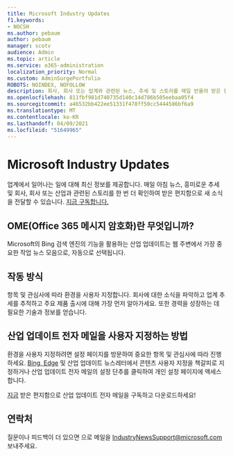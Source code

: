 ```yaml
---
title: Microsoft Industry Updates
f1.keywords:
- NOCSH
ms.author: pebaum
author: pebaum
manager: scotv
audience: Admin
ms.topic: article
ms.service: o365-administration
localization_priority: Normal
ms.custom: AdminSurgePortfolio
ROBOTS: NOINDEX, NOFOLLOW
description: 회사, 회사 또는 업계와 관련된 뉴스, 추세 및 스토리를 매일 반올려 받은 편지함으로 배달합니다.
ms.openlocfilehash: 811fbf981d740735d140c14d786b505eebaa05f4
ms.sourcegitcommit: a46532bb422ee51331f478ff50cc5444586bf6a9
ms.translationtype: MT
ms.contentlocale: ko-KR
ms.lasthandoff: 04/09/2021
ms.locfileid: "51649965"
---
```

# <a name="microsoft-industry-updates"></a>Microsoft Industry Updates

업계에서 일어나는 일에 대해 최신 정보를 제공합니다. 매일 아침 뉴스, 흥미로운 추세 및 회사, 회사 또는 산업과 관련된 스토리를 한 번 더 확인하여 받은 편지함으로 새 소식을 전달할 수 있습니다. [지금 구독합니다.](https://www.bing.com/news/professional?pn=setting&mkt=en-us&asnl=1&form)

## <a name="what-is-it"></a>OME(Office 365 메시지 암호화)란 무엇입니까?

Microsoft의 Bing 검색 엔진의 기능을 활용하는 산업 업데이트는 웹 주변에서 가장 중요한 작업 뉴스 모음으로, 자동으로 선택됩니다.

## <a name="how-does-it-work"></a>작동 방식

항목 및 관심사에 따라 환경을 사용자 지정합니다. 회사에 대한 소식을 파악하고 업계 추세를 추적하고 주요 제품 출시에 대해 가장 먼저 알아가세요. 또한 경력을 성장하는 데 필요한 기술과 정보를 얻습니다.

## <a name="how-do-i-customize-my-industry-updates-email"></a>산업 업데이트 전자 메일을 사용자 지정하는 방법

환경을 사용자 지정하려면 설정 페이지를 방문하여 중요한 항목 및 관심사에 따라 진행하세요. [Bing, Edge](https://www.bing.com/news/professional?pn=setting&mkt=en-us&form=BAWLOG&frb=1) 및 산업 업데이트 뉴스레터에서 콘텐츠 사용자 지정을 책갈피로 지정하거나 산업 업데이트 전자 메일의 설정 단추를 클릭하여 개인 설정 페이지에 액세스합니다.

[지금](https://www.bing.com/news/professional?pn=setting&mkt=en-us&asnl=1&form=BAWLOG&frb=1) 받은 편지함으로 산업 업데이트 전자 메일을 구독하고 다운로드하세요!

## <a name="contact-us"></a>연락처

질문이나 피드백이 더 있으면 으로 메일을 <IndustryNewsSupport@microsoft.com> 보내주세요.
